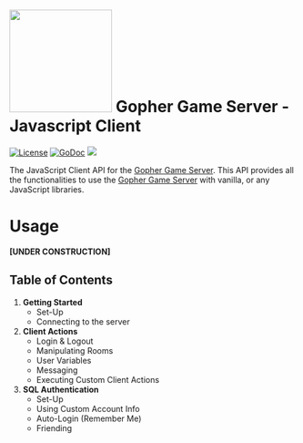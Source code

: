 # <img src="https://raw.githubusercontent.com/hewiefreeman/GopherClientJS/master/JS_Gopher.png" width="180" height="180"> Gopher Game Server - Javascript Client

[![License](https://img.shields.io/badge/License-Apache%202.0-blue.svg)](https://opensource.org/licenses/Apache-2.0) [![GoDoc](https://godoc.org/github.com/hewiefreeman/GopherGameServer?status.svg)](https://godoc.org/github.com/hewiefreeman/GopherGameServer) <img src="https://img.shields.io/badge/version-v1.0--beta.1-blue.svg">

The JavaScript Client API for the [Gopher Game Server](https://github.com/hewiefreeman/GopherGameServer). This API provides all the functionalities to use the [Gopher Game Server](https://github.com/hewiefreeman/GopherGameServer) with vanilla, or any JavaScript libraries.

# Usage

 **[UNDER CONSTRUCTION]**

## Table of Contents

1) **Getting Started**
   - Set-Up
   - Connecting to the server
2) **Client Actions**
   - Login & Logout
   - Manipulating Rooms
   - User Variables
   - Messaging
   - Executing Custom Client Actions
3) **SQL Authentication**
   - Set-Up
   - Using Custom Account Info
   - Auto-Login (Remember Me)
   - Friending
